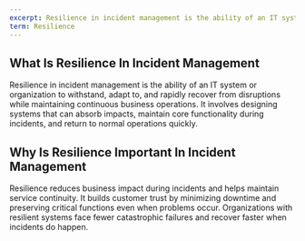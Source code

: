 ```yaml
---
excerpt: Resilience in incident management is the ability of an IT system or organization to withstand, adapt to, and rapidly recover from disruptions while maintaining continuous business operations.
term: Resilience
---
```

## What Is Resilience In Incident Management

Resilience in incident management is the ability of an IT system or organization to withstand, adapt to, and rapidly recover from disruptions while maintaining continuous business operations. It involves designing systems that can absorb impacts, maintain core functionality during incidents, and return to normal operations quickly.

## Why Is Resilience Important In Incident Management

Resilience reduces business impact during incidents and helps maintain service continuity. It builds customer trust by minimizing downtime and preserving critical functions even when problems occur. Organizations with resilient systems face fewer catastrophic failures and recover faster when incidents do happen.